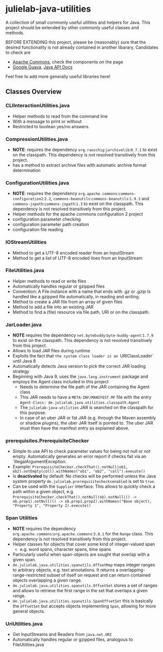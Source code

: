 # julielab-java-utilities
A collection of small commonly useful utilities and helpers for Java.
This project should be extended by other commonly useful classes and methods.

BEFORE EXTENDING this project, please be (reasonably) sure that the desired functionality is not already contained in another libarary. Candidates to check are
* [Apache Commons](https://commons.apache.org), check the components on the page
* [Google Guava](https://commons.apache.org/proper/commons-lang/), [Java API Docs](http://google.github.io/guava/releases/23.0/api/docs/)

Feel free to add more generally useful libraries here!

## Classes Overview

### CLIInteractionUtilities.java
* Helper methods to read from the command line
* With a message to print or without
* Restricted to boolean yes/no answers.
### CompressionUtilities.java
* **NOTE**: requires the dependency `org.rauschig`:`jarchivelib`:`0.7.1` to exist on the classpath. This dependency is not resolved transitively from this project.
* has a method to extract archive files with automatic archive format determination
### ConfigurationUtilities.java
* **NOTE**: requires the dependency `org.apache.commons`:`commons-configuration2`:`2.2`, `commons-beanutils`:`commons-beanutils`:`1.9.3` and `commons-jxpath`:`commons-jxpath`:`1.3` to exist on the classpath. This dependency is not resolved transitively from this project.
* Helper methods for the apache commons configuration 2 project
* configuration parameter checking
* configuration parameter path creation
* configuration file reading
### IOStreamUtilities
* Method to get a UTF-8 encoded reader from an InputStream
* Method to get a list of UTF-8 encoded lines from an InputStream
### FileUtilities.java
* Helper methods to read or write files
* Automatically handles regular or gzipped files
* Convention: A File instance with a name that ends with *.gz* or *.gzip* Is handled like a gzipped file automatically, in reading and writing.
* Method to create a JAR file from an array of given files
* Method to add a file into an existing JAR
* Method to find a (file) resource via file path, URI or on the classpath.
### JarLoader.java
* **NOTE** requires the dependency `net.bytebuddy`:`byte-buddy-agent`:`1.7.9` to exist on the classpath. This dependency is not resolved transitively from this project.
* Allows to load JAR files during runtime
* Exploits the fact that `the system class loader is an `URIClassLoader` until Java 8
* Automatically detects Java version to pick the correct JAR loading strategy
* Beginning with Java 9, uses the `java.lang.instrument` package and employs the Agent class included in this project
  * Needs to determine the file path of the JAR containing the Agent class
  * This JAR needs to have a `META-INF/MANIFEST.MF` file with the entry `Agent-Class: de.julielab.java.utilities.classpath.Agent`
  * The `julielab-java-utilities` JAR is searched on the classpath for this purpose.
  * In case of an uber JAR or fat JAR (e.g. through the Maven assembly or shadow plugins), the uber JAR itself is pointed to. The uber JAR must then have the manifest entry as explained above.
### prerequisites.PrerequisiteChecker
* Simple to use API to check parameter values for being not null or not empty. Automatically generates an error report if checks fail via an `IllegalArgumentException.
* Example: `PrerequisiteChecker.checkThat().notNull(ob1, ob2).notEmpty(coll).withNames("ob1", "ob2", "coll").execute()`
* Is **deactivated** by default: No checks will be performed unless the Java system property `de.julielab.prerequisitechecksenabled` is set to `true`.
* Can be used with the `Supplier` interface. This allows to quickly check a path within a given object, e.g. `PrerequisiteChecker.checkThat().notNull(ob).notNull(() -> ob.prop1).notNull(() -> ob.prop1.prop2).withNames("Base object), "Property 1", "Property 2).execute()`
### Span Utilities
* **NOTE** requires the dependency `org.apache.commons`:`org.apache.commons`:`3.8.1` for the `Range` class. This dependency is not resolved transitively from this project.
* Helper classes for objects that cover some kind of integer-valued span
  * e.g. word spans, character spans, time spans
* Particularly useful when span-objects are sought that overlap with a given span.
* `de.julielab.java.utilities.spanutils.OffsetMap` maps integer ranges to arbitrary objects, e.g. text annotations. It returns a overlapping-range-restricted subset of itself on request and can return contained objects overlapping a given range.
* `de.julielab.java.utilities.spanutils.OffsetSet` stores a set of ranges and allows to retrieve the first range in the set that overlaps a given range.
* `de.julielab.java.utilities.spanutils.SpanOffsetSet` this is basically the `OffsetSet` but accepts objects implementing `Span`, allowing for more general objects.
### UriUtilities.java
* Get InputStreams and Readers from `java.net.URI`
* Automatically handles regular or gzipped files, analogous to FileUtilities.java
